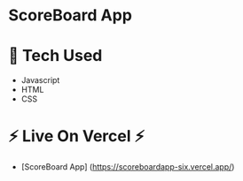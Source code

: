 # ScoreBoard App

# 🤖 Tech Used
- Javascript <br>
- HTML <br>
- CSS <br>

# ⚡ Live On Vercel ⚡
- [ScoreBoard App] (https://scoreboardapp-six.vercel.app/)
